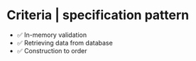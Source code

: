 # Criteria | specification pattern

- ✅ In-memory validation
- ✅ Retrieving data from database
- ✅ Construction to order
